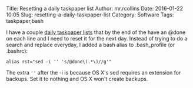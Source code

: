 Title: Resetting a daily taskpaper list
Author: mr.rcollins
Date: 2016-01-22 10:05
Slug: resetting-a-daily-taskpaper-list
Category: Software
Tags: taskpaper,bash

I have a couple [daily taskpaper lists](http://eduk8.me/2016/01/managing-checklists-in-google-keep-or-using-taskpaper-with-drafts-for-ios/) that by the end of the have an @done on each line and I need to reset it for the next day. Instead of trying to do a search and replace everyday, I added a bash alias to .bash_profile (or .bashrc):

```
alias rst="sed -i '' 's/@done\(.*\)//g'"
```

The extra ```''``` after the -i is because OS X's sed requires an extension for backups. Set it to nothing and OS X won't create backups.
